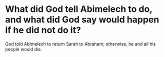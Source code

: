 # What did God tell Abimelech to do, and what did God say would happen if he did not do it?

God told Abimelech to return Sarah to Abraham; otherwise, he and all his people would die.
